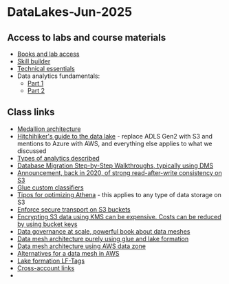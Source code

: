 # DataLakes-Jun-2025

## Access to labs and course materials
- [Books and lab access](https://us-east-1.student.classrooms.aws.training/class/8b2P6vVmjhVvhLaSuYTUUY)
- [Skill builder](https://skillbuilder.aws/)
- [Technical essentials](https://skillbuilder.aws/learn/K8C2FNZM6X/aws-technical-essentials/N7Q3SXQCDY)
- Data analytics fundamentals:
  - [Part 1](https://skillbuilder.aws/learn/UBHK3M9YGK/fundamentals-of-analytics-on-aws--part-1/6W9DN7W5JG)
  - [Part 2](https://skillbuilder.aws/learn/3CYAKC9X7J/fundamentals-of-analytics-on-aws--part-2/PSWJMV61JC) 

## Class links
- [Medallion architecture](https://www.databricks.com/glossary/medallion-architecture)
- [Hitchihiker's guide to the data lake](https://azure.github.io/Storage/docs/analytics/hitchhikers-guide-to-the-datalake/) - replace ADLS Gen2 with S3 and mentions to Azure with AWS, and everything else applies to what we discussed
- [Types of analytics described](https://online.hbs.edu/blog/post/types-of-data-analysis)
- [Database Migration Step-by-Step Walkthroughs, typically using DMS](https://docs.aws.amazon.com/dms/latest/sbs/dms-sbs-welcome.html)
- [Announcement, back in 2020, of strong read-after-write consistency on S3](https://aws.amazon.com/blogs/aws/amazon-s3-update-strong-read-after-write-consistency/)
- [Glue custom classifiers](https://docs.aws.amazon.com/glue/latest/dg/custom-classifier.html)
- [Tipos for optimizing Athena](https://aws.amazon.com/blogs/big-data/top-10-performance-tuning-tips-for-amazon-athena/) - this applies to any type of data storage on S3
- [Enforce secure transport on S3 buckets](https://repost.aws/knowledge-center/s3-bucket-policy-for-config-rule)
- [Encrypting S3 data using KMS can be expensive. Costs can be reduced by using bucket keys](https://docs.aws.amazon.com/AmazonS3/latest/userguide/bucket-key.html)
- [Data governance at scale, powerful book about data meshes](https://www.oreilly.com/library/view/data-management-at/9781098138851/)
- [Data mesh architecture purely using glue and lake formation](https://aws.amazon.com/blogs/big-data/design-a-data-mesh-architecture-using-aws-lake-formation-and-aws-glue/)
- [Data mesh architecture using AWS data zone](https://d1.awsstatic.com/architecture-diagrams/ArchitectureDiagrams/data-mesh-with-amazon-datazone.pdf?did=wp_card&trk=wp_card)
- [Alternatives for a data mesh in AWS](https://docs.aws.amazon.com/prescriptive-guidance/latest/strategy-data-mesh/aws-offerings-data-mesh.html)
- [Lake formation LF-Tags](https://docs.aws.amazon.com/lake-formation/latest/dg/tag-based-access-control.html)
- [Cross-account links](https://docs.aws.amazon.com/lake-formation/latest/dg/cross-account-permissions.html)
- 
